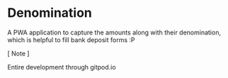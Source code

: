 # Denomination
A PWA application to capture the amounts along with their denomination, which is helpful to fill bank deposit forms :P


[ Note ]

Entire development through gitpod.io
